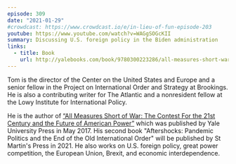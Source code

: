 ```yaml
---
episode: 309
date: "2021-01-29"
#crowdcast: https://www.crowdcast.io/e/in-lieu-of-fun-episode-203
youtube: https://www.youtube.com/watch?v=WAGgSOGcKII
summary: Discussing U.S. foreign policy in the Biden administration
links:
  - title: Book
    url: http://yalebooks.com/book/9780300223286/all-measures-short-war
---
```

Tom is the director of the Center on the United States and Europe and a senior
fellow in the Project on International Order and Strategy at Brookings. He is
also a contributing writer for The Atlantic and a nonresident fellow at the
Lowy Institute for International Policy.

He is the author of [“All Measures Short of War: The Contest For the 21st
Century and the Future of American Power”][book] which was published by Yale
University Press in May 2017. His second book "Aftershocks: Pandemic Politics
and the End of the Old International Order" will be published by St Martin's
Press in 2021. He also works on U.S. foreign policy, great power competition,
the European Union, Brexit, and economic interdependence.

[book]: http://yalebooks.com/book/9780300223286/all-measures-short-war
